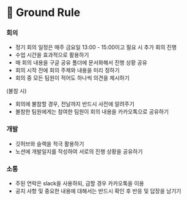 # 📍 Ground Rule

### 회의

- 정기 회의 일정은 매주 금요일 13:00 - 15:00이고 필요 시 추가 회의 진행
- 수업 시간을 효과적으로 활용하기
- 매 회의 내용을 구글 공유 폴더에 문서화해서 진행 상황 공유
- 회의 시작 전에 회의 주제와 내용을 미리 정하기
- 회의 중 모든 팀원이 적어도 하나씩 의견을 제시하기



(불참 시)
- 회의에 불참할 경우, 전날까지 반드시 사전에 알려주기
- 불참한 팀원에게는 참여한 팀원이 회의 내용을 카카오톡으로 공유하기



### 개발

- 깃허브와 슬랙을 적극 활용하기
- 노션에 개발일지를 작성하여 서로의 진행 상황을 공유하기



### 소통

- 주된 연락은 slack을 사용하되, 급할 경우 카카오톡을 이용
- 공지 사항 및 중요한 내용에 대해서는 반드시 확인 후 반응 및 답장을 남기기
